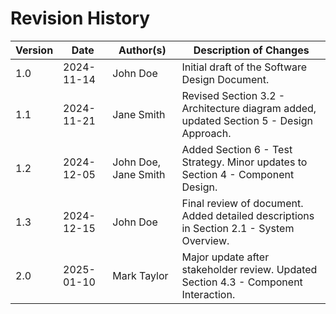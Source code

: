 # Revision History

| Version | Date       | Author(s)          | Description of Changes                                                                 |
|---------|------------|--------------------|----------------------------------------------------------------------------------------|
| 1.0     | 2024-11-14 | John Doe           | Initial draft of the Software Design Document.                                          |
| 1.1     | 2024-11-21 | Jane Smith         | Revised Section 3.2 - Architecture diagram added, updated Section 5 - Design Approach.  |
| 1.2     | 2024-12-05 | John Doe, Jane Smith | Added Section 6 - Test Strategy. Minor updates to Section 4 - Component Design.        |
| 1.3     | 2024-12-15 | John Doe           | Final review of document. Added detailed descriptions in Section 2.1 - System Overview. |
| 2.0     | 2025-01-10 | Mark Taylor        | Major update after stakeholder review. Updated Section 4.3 - Component Interaction.     |
